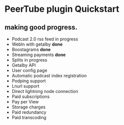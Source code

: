 # PeerTube plugin Quickstart

making good progress.    
----------     

- Podcast 2.0 rss feed in progress
- Webln with getalby **done**
- Boostagrams **done**
- Streaming payments **done**
- Splits in progress
- Getalby API
- User config page
- Automatic podcast index registration
- Podping support
- Lnurl support
- Direct lightning node connection
- Paid subscriptions
- Pay per View
- Storage charges
- Paid redundancy
- Paid transcoding

